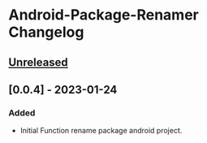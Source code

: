 <!-- Keep a Changelog guide -> https://keepachangelog.com -->

# Android-Package-Renamer Changelog

## [Unreleased]

## [0.0.4] - 2023-01-24

### Added
- Initial Function rename package android project.

[Unreleased]: https://github.com/nguyenphuc22/Android-Package-Renamer/compare/v0.0.1...HEAD
[0.0.1]: https://github.com/nguyenphuc22/Android-Package-Renamer/commits/v0.0.1

